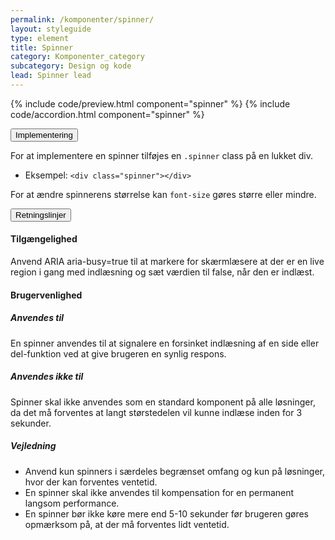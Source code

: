 ```yaml
---
permalink: /komponenter/spinner/
layout: styleguide
type: element
title: Spinner
category: Komponenter_category
subcategory: Design og kode
lead: Spinner lead
---
```


{% include code/preview.html component="spinner" %}
{% include code/accordion.html component="spinner" %}
<div class="accordion-bordered">
  <button class="button-unstyled accordion-button"
      aria-expanded="true" aria-controls="code-spinner-docs">
    Implementering
  </button>
  <div id="code-spinner-docs" aria-hidden="false" class="accordion-content">
    <p>For at implementere en spinner tilføjes en <code>.spinner</code> class på en lukket div.</p>
    <ul>
    <li>Eksempel: <code>&lt;div class="spinner"&gt;&lt;/div&gt;</code></li>
    </ul>
    <p>For at ændre spinnerens størrelse kan <code>font-size</code> gøres større eller mindre.</p>
  </div>
</div>

<div class="accordion-bordered accordion-docs">
  <button class="button-unstyled accordion-button"
      aria-expanded="true" aria-controls="spinner-docs">
    Retningslinjer
  </button>
  <div id="spinner-docs" class="accordion-content">
     <article>
        <section>
            <h4>Tilgængelighed</h4>
            <p>Anvend ARIA aria-busy=true til at markere for skærmlæsere at der er en live region i gang med indlæsning og sæt værdien til false, når den er indlæst.</p>
        </section>
        <section>
            <h4>Brugervenlighed</h4>
            <h5>Anvendes til</h5>
            <p>En spinner anvendes til at signalere en forsinket indlæsning af en side eller del-funktion ved at give brugeren en synlig respons.</p>
            <h5>Anvendes ikke til</h5>
            <p>Spinner skal ikke anvendes som en standard komponent på alle løsninger, da det må forventes at langt størstedelen vil kunne indlæse inden for 3 sekunder.</p>
            <h5>Vejledning</h5>                
            <ul>
                <li>Anvend kun spinners i særdeles begrænset omfang og kun på løsninger, hvor der kan forventes ventetid.</li>
                <li>En spinner skal ikke anvendes til kompensation for en permanent langsom performance.</li>
                <li>En spinner bør ikke køre mere end 5-10 sekunder før brugeren gøres opmærksom på, at der må forventes lidt ventetid. </li>
            </ul>
        </section>
      </article>
  </div>
</div>